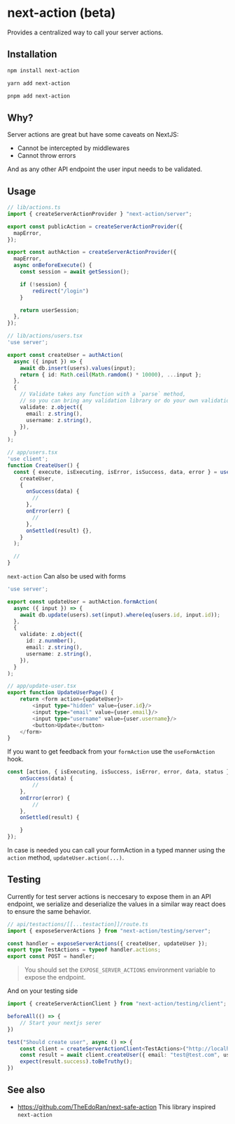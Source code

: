 # next-action (beta)

Provides a centralized way to call your server actions.

## Installation

```bash
npm install next-action
```

```bash
yarn add next-action
```

```bash
pnpm add next-action
```

## Why?

Server actions are great but have some caveats on NextJS:

- Cannot be intercepted by middlewares
- Cannot throw errors

And as any other API endpoint the user input needs to be validated.

## Usage

```ts
// lib/actions.ts
import { createServerActionProvider } "next-action/server";

export const publicAction = createServerActionProvider({
  mapError,
});

export const authAction = createServerActionProvider({
  mapError,
  async onBeforeExecute() {
    const session = await getSession();

    if (!session) {
        redirect("/login")
    }

    return userSession;
  },
});
```

```ts
// lib/actions/users.tsx
'use server';

export const createUser = authAction(
  async ({ input }) => {
    await db.insert(users).values(input);
    return { id: Math.ceil(Math.ramdom() * 10000), ...input };
  },
  {
    // Validate takes any function with a `parse` method,
    // so you can bring any validation library or do your own validation
    validate: z.object({
      email: z.string(),
      username: z.string(),
    }),
  }
);
```

```ts
// app/users.tsx
'use client';
function CreateUser() {
  const { execute, isExecuting, isError, isSuccess, data, error } = useAction(
    createUser,
    {
      onSuccess(data) {
        //
      },
      onError(err) {
        //
      },
      onSettled(result) {},
    }
  );

  //
}
```

`next-action` Can also be used with forms

```ts
'use server';

export const updateUser = authAction.formAction(
  async ({ input }) => {
    await db.update(users).set(input).where(eq(users.id, input.id));
  },
  {
    validate: z.object({
      id: z.nunmber(),
      email: z.string(),
      username: z.string(),
    }),
  }
);
```

```ts
// app/update-user.tsx
export function UpdateUserPage() {
    return <form action={updateUser}>
        <input type="hidden" value={user.id}/>
        <input type="email" value={user.email}/>
        <input type="username" value={user.username}/>
        <button>Update</button>
    </form>
}
```

If you want to get feedback from your `formAction` use the `useFormAction` hook.
```ts
const [action, { isExecuting, isSuccess, isError, error, data, status }] = useFormAction(updateUser, {
    onSuccess(data) {
        //
    },
    onError(error) {
        //
    },
    onSettled(result) {

    }
});
```

In case is needed you can call your formAction in a typed manner using the `action` method, `updateUser.action(...)`.

## Testing

Currently for test server actions is neccesary to expose them in an API endpoint, we serialize and deserialize the values
in a similar way react does to ensure the same behavior.

```ts
// api/testactions/[[...testaction]]/route.ts
import { exposeServerActions } from "next-action/testing/server";

const handler = exposeServerActions({ createUser, updateUser });
export type TestActions = typeof handler.actions;
export const POST = handler;
```

> You should set the `EXPOSE_SERVER_ACTIONS` environment variable to expose the endpoint.

And on your testing side
```ts
import { createServerActionClient } from "next-action/testing/client";

beforeAll(() => {
    // Start your nextjs serer
})

test("Should create user", async () => {
    const client = createServerActionClient<TestActions>("http://localhost:3000/api/testactions");
    const result = await client.createUser({ email: "test@test.com", username: "test" });
    expect(result.success).toBeTruthy();
})
```

## See also

- https://github.com/TheEdoRan/next-safe-action This library inspired `next-action`
